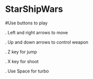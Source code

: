 # StarShipWars

#Use buttons to play

. Left and right arrows to move

. Up and down arrows to control weapon

. Z key for jump

. X key for shoot

. Use Space for turbo
